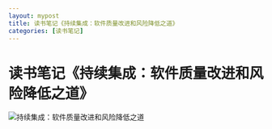 ```yaml
---
layout: mypost
title: 读书笔记《持续集成：软件质量改进和风险降低之道》
categories: [读书笔记]
---
```


# 读书笔记《持续集成：软件质量改进和风险降低之道》

![持续集成：软件质量改进和风险降低之道](faf2b2119313b07eb4b681b408d7912397dd8c07.jpeg)